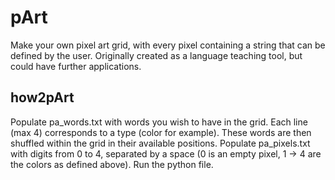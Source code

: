 # pArt
Make your own pixel art grid, with every pixel containing a string that can be defined by the user. Originally created as a language teaching tool, but could have further applications.

## how2pArt
Populate pa_words.txt with words you wish to have in the grid. Each line (max 4) corresponds to a type (color for example). These words are then shuffled within the grid in their available positions.
Populate pa_pixels.txt with digits from 0 to 4, separated by a space (0 is an empty pixel, 1 -> 4 are the colors as defined above).
Run the python file.
